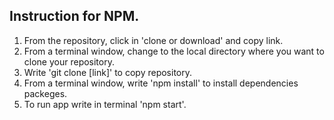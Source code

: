 ## Instruction for NPM.

1. From the repository, click in 'clone or download' and copy link.
2. From a terminal window, change to the local directory where you want to clone your repository. 
3. Write 'git clone [link]' to copy repository.
4. From a terminal window, write 'npm install' to install dependencies packeges. 
5. To run app write in terminal 'npm start'.

